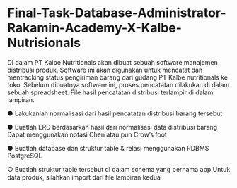 # Final-Task-Database-Administrator-Rakamin-Academy-X-Kalbe-Nutrisionals

Di dalam PT Kalbe Nutritionals akan dibuat sebuah software manajemen distribusi produk. Software ini akan digunakan untuk mencatat dan mentracking status pengiriman barang dari gudang PT Kalbe nutritionals ke toko. Sebelum dibuatnya software ini, proses pencatatan dilakukan di dalam sebuah spreadsheet. File hasil pencatatan distribusi terlampir di dalam lampiran.

● Lakukanlah normalisasi dari hasil pencatatan distribusi barang tersebut 

● Buatlah ERD berdasarkan hasil dari normalisasi data distribusi barang Dapat menggunakan notasi Chen atau pun Crow’s foot 

● Buatlah database dan struktur table & relasi menggunakan RDBMS PostgreSQL 

○ Buatlah struktur table tersebut di dalam schema yang bernama app Untuk data produk, silahkan import dari ﬁle lampiran kedua
